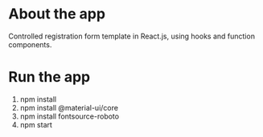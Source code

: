 # About the app

Controlled registration form template in React.js, using hooks and function components.

# Run the app

<ol>
  <li>npm install</li>
  <li>npm install @material-ui/core</li>
  <li>npm install fontsource-roboto </li>
  <li>npm start</li>
</ol>
